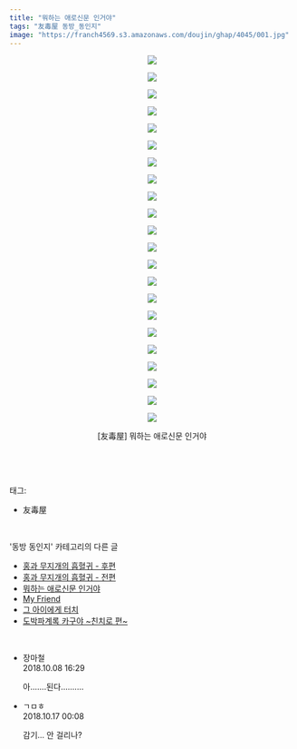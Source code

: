```yaml
---
title: "뭐하는 애로신문 인거야"
tags: "友毒屋 동방_동인지"
image: "https://franch4569.s3.amazonaws.com/doujin/ghap/4045/001.jpg"
---
```

<div class="article">
<p style="text-align: center; clear: none; float: none;"><img src="{{ site.imgserver2 }}/ghap/4045/001.jpg"/></p>
<p style="text-align: center; clear: none; float: none;"><img src="{{ site.imgserver2 }}/ghap/4045/002.jpg"/></p>
<p style="text-align: center; clear: none; float: none;"><img src="{{ site.imgserver2 }}/ghap/4045/003.jpg"/></p>
<p style="text-align: center; clear: none; float: none;"><img src="{{ site.imgserver2 }}/ghap/4045/004.jpg"/></p>
<p style="text-align: center; clear: none; float: none;"><img src="{{ site.imgserver2 }}/ghap/4045/005.jpg"/></p>
<p style="text-align: center; clear: none; float: none;"><img src="{{ site.imgserver2 }}/ghap/4045/006.jpg"/></p>
<p style="text-align: center; clear: none; float: none;"><img src="{{ site.imgserver2 }}/ghap/4045/007.jpg"/></p>
<p style="text-align: center; clear: none; float: none;"><img src="{{ site.imgserver2 }}/ghap/4045/008.jpg"/></p>
<p style="text-align: center; clear: none; float: none;"><img src="{{ site.imgserver2 }}/ghap/4045/009.jpg"/></p>
<p style="text-align: center; clear: none; float: none;"><img src="{{ site.imgserver2 }}/ghap/4045/010.jpg"/></p>
<p style="text-align: center; clear: none; float: none;"><img src="{{ site.imgserver2 }}/ghap/4045/011.jpg"/></p>
<p style="text-align: center; clear: none; float: none;"><img src="{{ site.imgserver2 }}/ghap/4045/012.jpg"/></p>
<p style="text-align: center; clear: none; float: none;"><img src="{{ site.imgserver2 }}/ghap/4045/013.jpg"/></p>
<p style="text-align: center; clear: none; float: none;"><img src="{{ site.imgserver2 }}/ghap/4045/014.jpg"/></p>
<p style="text-align: center; clear: none; float: none;"><img src="{{ site.imgserver2 }}/ghap/4045/015.jpg"/></p>
<p style="text-align: center; clear: none; float: none;"><img src="{{ site.imgserver2 }}/ghap/4045/016.jpg"/></p>
<p style="text-align: center; clear: none; float: none;"><img src="{{ site.imgserver2 }}/ghap/4045/017.jpg"/></p>
<p style="text-align: center; clear: none; float: none;"><img src="{{ site.imgserver2 }}/ghap/4045/018.jpg"/></p>
<p style="text-align: center; clear: none; float: none;"><img src="{{ site.imgserver2 }}/ghap/4045/019.jpg"/></p>
<p style="text-align: center; clear: none; float: none;"><img src="{{ site.imgserver2 }}/ghap/4045/020.jpg"/></p>
<p style="text-align: center; clear: none; float: none;"><img src="{{ site.imgserver2 }}/ghap/4045/021.jpg"/></p>
<p style="text-align: center; clear: none; float: none;"><img src="{{ site.imgserver2 }}/ghap/4045/022.jpg"/></p>
<p style="text-align: center; clear: none; float: none;">[友毒屋] 뭐하는 애로신문 인거야</p>
<p><br/></p>
</div><br/>
<div class="tagTrail">
<p>태그: </p>
<ul>
<li>友毒屋</li>
</ul>
</div><br/>
<div class="another">
<p>'동방 동인지' 카테고리의 다른 글</p>
<ul>
<li><a href="/ghap_4047">홍과 무지개의 흡혈귀 - 후편</a></li>
<li><a href="/ghap_4046">홍과 무지개의 흡혈귀 - 전편</a></li>
<li><a href="/ghap_4045">뭐하는 애로신문 인거야</a></li>
<li><a href="/ghap_4044">My Friend</a></li>
<li><a href="/ghap_4043">그 아이에게 터치</a></li>
<li><a href="/ghap_4041">도박파계록 카구야 ~친치로 편~</a></li>
</ul>
</div><br/>
<div class="cb_module cb_fluid">
<div class="cb_wrt cb_profile">
<div class="comment">
<ul>
<li class="cb_thumb_off" id="comment15348507">
<div class="cb_comment_area">
<div class="cb_info_area">
<div class="cb_section">
<span class="cb_nick_name">장마철</span>
</div>
<div class="cb_section">
<span class="cb_date">2018.10.08 16:29 </span>
</div>
</div>
<div class="cb_dsc_comment">
<p class="cb_dsc">
											아.......된다..........
										</p>
</div>
</div></li>
<li class="cb_thumb_off" id="comment15356823">
<div class="cb_comment_area">
<div class="cb_info_area">
<div class="cb_section">
<span class="cb_nick_name">ㄱㅁㅎ</span>
</div>
<div class="cb_section">
<span class="cb_date">2018.10.17 00:08 </span>
</div>
</div>
<div class="cb_dsc_comment">
<p class="cb_dsc">
											감기... 안 걸리나?
										</p>
</div>
</div></li>
</ul>
</div>
</div><!-- commentList close -->
</div><br/>
